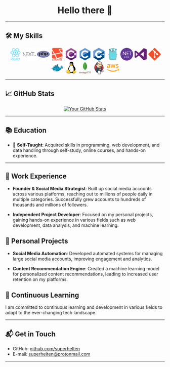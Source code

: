 <h1 align="center">
  Hello there 👋
</h1>
  <!--
<p align="center">
  <a href="https://twitter.com/yourusername">
    <img src="https://img.shields.io/twitter/follow/yourusername.svg?style=social&logo=twitter" alt="Twitter Follow">
  </a>
  <a href="https://linkedin.com/in/yourusername">
    <img src="https://img.shields.io/badge/-LinkedIn-black.svg?style=social&logo=linkedin&colorB=555" alt="LinkedIn">
  </a>
</p> -->

---

## 🛠️ My Skills

<div align="center">
  <!-- React -->
  <img src="https://github.com/devicons/devicon/blob/master/icons/react/react-original-wordmark.svg" alt="React" width="40" height="40"/>
  <!-- Next.js -->
  <img src="https://github.com/devicons/devicon/blob/master/icons/nextjs/nextjs-original-wordmark.svg" alt="Next.js" width="40" height="40"/>
  <!-- PHP -->
  <img src="https://github.com/devicons/devicon/blob/master/icons/php/php-original.svg" alt="PHP" width="40" height="40"/>
  <!-- Laravel -->
  <img src="https://github.com/devicons/devicon/blob/master/icons/laravel/laravel-plain-wordmark.svg" alt="Laravel" width="40" height="40"/>
  <!-- C# -->
  <img src="https://github.com/devicons/devicon/blob/master/icons/csharp/csharp-original.svg" alt="C#" width="40" height="40"/>
  <!-- C -->
  <img src="https://github.com/devicons/devicon/blob/master/icons/c/c-original.svg" alt="C" width="40" height="40"/>
  <!-- C++ -->
  <img src="https://github.com/devicons/devicon/blob/master/icons/cplusplus/cplusplus-original.svg" alt="C++" width="40" height="40"/>
  <!-- Go -->
  <img src="https://github.com/devicons/devicon/blob/master/icons/go/go-original.svg" alt="Go" width="40" height="40"/>
  <!-- .NET -->
  <img src="https://github.com/devicons/devicon/blob/master/icons/dotnetcore/dotnetcore-original.svg" alt=".NET" width="40" height="40"/>
  <!-- Visual Studio -->
  <img src="https://github.com/devicons/devicon/blob/master/icons/visualstudio/visualstudio-plain.svg" alt="Visual Studio" width="40" height="40"/>
  <!-- Git -->
  <img src="https://github.com/devicons/devicon/blob/master/icons/git/git-original.svg" alt="Git" width="40" height="40"/>
  <!-- Docker -->
  <img src="https://github.com/devicons/devicon/blob/master/icons/docker/docker-original.svg" alt="Docker" width="40" height="40"/>
  <!-- Linux -->
  <img src="https://github.com/devicons/devicon/blob/master/icons/linux/linux-original.svg" alt="Linux" width="40" height="40"/>
  <!-- MongoDB -->
  <img src="https://github.com/devicons/devicon/blob/master/icons/mongodb/mongodb-original-wordmark.svg" alt="MongoDB" width="40" height="40"/>
  <!-- Jenkins -->
  <img src="https://github.com/devicons/devicon/blob/master/icons/jenkins/jenkins-original.svg" alt="Jenkins" width="40" height="40"/>
  <!-- AWS -->
  <img src="https://github.com/devicons/devicon/blob/master/icons/amazonwebservices/amazonwebservices-plain-wordmark.svg" alt="AWS" width="40" height="40"/>
</div>


---

## 📈 GitHub Stats

<div align="center">
  <a href="https://github.com/anuraghazra/github-readme-stats">
    <img align="center" src="https://github-readme-stats.vercel.app/api?username=yourusername&show_icons=true&include_all_commits=true" alt="Your GitHub Stats">
  </a>
</div>

---

## 📚 Education

- 🚀 **Self-Taught**: Acquired skills in programming, web development, and data handling through self-study, online courses, and hands-on experience.

---

## 💼 Work Experience

- **Founder & Social Media Strategist**: Built up social media accounts across various platforms, reaching out to millions of people daily in multiple categories. Successfully grew accounts to hundreds of thousands and millions of followers.

- **Independent Project Developer**: Focused on my personal projects, gaining hands-on experience in various fields such as web development, data analysis, and machine learning.

<!-- Add any other relevant work experiences here -->

## 🚀 Personal Projects

- **Social Media Automation**: Developed automated systems for managing large social media accounts, improving engagement and analytics.

- **Content Recommendation Engine**: Created a machine learning model for personalized content recommendations, leading to increased user retention on my platforms.

<!-- Add any other personal projects you want to showcase here -->

## 🌱 Continuous Learning

I am committed to continuous learning and development in various fields to adapt to the ever-changing tech landscape.


---

## 📬 Get in Touch

- GitHub: [github.com/superhelten](https://github.com/superhelten)
- E-mail: superhelten@protonmail.com

---
